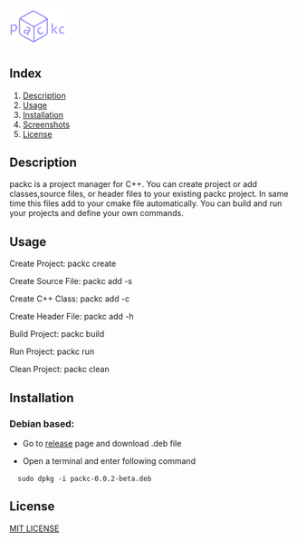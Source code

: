 <h1> <img src="./image/icon.png"
  width="100"> 
</h1>

## Index

1. [Description](#description)
2. [Usage](#usage)
3. [Installation](#installation)
3. [Screenshots](#screenshots)
4. [License](#license)

## Description

packc is a project manager for C++.
You can create project or add classes,source files, or header files to your existing packc project. 
In same time this files add to your cmake file automatically.
You can build and run your projects and define your own commands.

## Usage

Create Project:	packc create

Create Source File:	packc add -s <filename>

Create C++ Class:	packc add -c <filename>

Create Header File:	packc add -h <filename>

Build Project:	 packc build

Run Project:	 packc run

Clean Project:	 packc clean

## Installation

### Debian based:
- Go to [release](https://github.com/mehmetalicayhan/cppmac/releases/tag/v0.0.2) page and download .deb file

- Open a terminal and enter following command

```
  sudo dpkg -i packc-0.0.2-beta.deb
```

## License
[MIT LICENSE](./LICENSE)